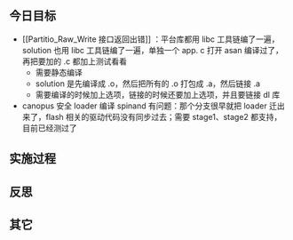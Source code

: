 
## 今日目标 
- [[Partitio_Raw_Write 接口返回出错]] ：平台库都用 libc 工具链编了一遍，solution 也用 libc 工具链编了一遍，单独一个 app. c 打开 asan 编译过了，再把要加的 .c 都加上测试看看
	- 需要静态编译
	- solution 是先编译成 .o，然后把所有的 .o 打包成 .a，然后链接 .a
	- 需要编译的时候加上选项，链接的时候还要加上选项，并且要链接 dl 库 
- canopus 安全 loader 编译 spinand 有问题：那个分支很早就把 loader 迁出来了，flash 相关的驱动代码没有同步过去；需要 stage1、stage2 都支持，目前已经测过了 


## 实施过程




## 反思



## 其它 